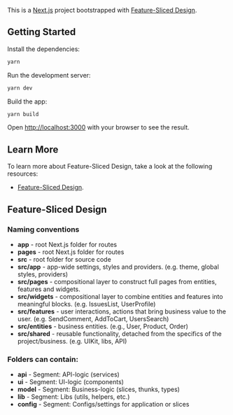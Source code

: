 This is a [Next.js](https://nextjs.org/) project bootstrapped
with [Feature-Sliced Design](https://feature-sliced.github.io/documentation/).

## Getting Started

Install the dependencies:

```bash
yarn
```

Run the development server:

```bash
yarn dev
```

Build the app:

```bash
yarn build
```

Open [http://localhost:3000](http://localhost:3000) with your browser to see the result.

## Learn More

To learn more about Feature-Sliced Design, take a look at the following resources:

- [Feature-Sliced Design](https://feature-sliced.github.io/documentation/).

## Feature-Sliced Design

### Naming conventions

- **app** - root Next.js folder for routes
- **pages** - root Next.js folder for routes
- **src** - root folder for source code
- **src/app** - app-wide settings, styles and providers. (e.g. theme, global styles, providers)
- **src/pages** - compositional layer to construct full pages from entities, features and widgets.
- **src/widgets** - compositional layer to combine entities and features into meaningful blocks. (e.g. IssuesList,
  UserProfile)
- **src/features** - user interactions, actions that bring business value to the user. (e.g. SendComment, AddToCart,
  UsersSearch)
- **src/entities** - business entities. (e.g., User, Product, Order)
- **src/shared** - reusable functionality, detached from the specifics of the project/business. (e.g. UIKit, libs, API)

### Folders can contain:

- **api** - Segment: API-logic (services)
- **ui** - Segment: UI-logic (components)
- **model** - Segment: Business-logic (slices, thunks, types)
- **lib** - Segment: Libs (utils, helpers, etc.)
- **config** - Segment: Configs/settings for application or slices

